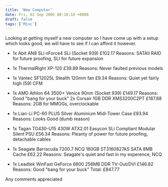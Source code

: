 ```yaml
---
title: 'New Computer'
date: Fri, 02 Sep 2005 08:18:10 +0000
draft: false
tags: ['Misc']
---
```


Looking at getting myself a new computer so I have come up with a setup which looks good, we will have to see if I can afford it however. 

 - 1x Abit AN8 SLi nForce4 SLi (Socket 939) £102.17 Reasons: SATAII RAID for future proofing, SLI for future expansion 

 - 1x ThermalRight XP-120 £39.89 Reasons: Never faulted previous models 

 - 1x Vantec SF12025L Stealth 120mm fan £9.34 Reasons: Quiet yet fairly high (59) CFM 

 - 1x AMD Athlon 64 3500+ Venice 90nm (Socket 939) £149.17 Reasons: Good "bang for your buck" 2x Corsair 1GB DDR XMS3200C2PT £187.88 Reasons: 2GB for MMOGs, overclockable 

 - 1x Lian-Li PC-60 PLUS Silver Aluminium Midi-Tower Case £93.94 Reasons: Looks Good (dumb reason) 

 - 1x Tagan TG430-U15 430W ATX2.01 Easycon SLi Compliant Modular Silent PSU £56.34 Reasons: Pleanty of power for future proofing, detachable cables 

 - 1x Seagate Barracuda 7200.7 NCQ 160GB ST3160827AS SATA 8MB Cache £62.22 Reasons: Seagate's quiet and fast in my experence, NCQ 

 - 1x Leadtek WinFast GeForce 6800 256MB DDR TV-Out/DVI £146.82 Reasons: Good "bang for your buck" Total: £847.77
 
 Any comments appreciated
